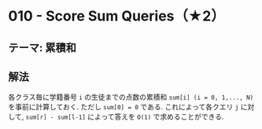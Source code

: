 # 010 - Score Sum Queries（★2）

## テーマ: 累積和

## 解法

各クラス毎に学籍番号 `i` の生徒までの点数の累積和 `sum[i] (i = 0, 1,..., N)` を事前に計算しておく. ただし `sum[0] = 0` である. これによって各クエリ `j` に対して, `sum[r] - sum[l-1]` によって答えを `O(1)` で求めることができる.
